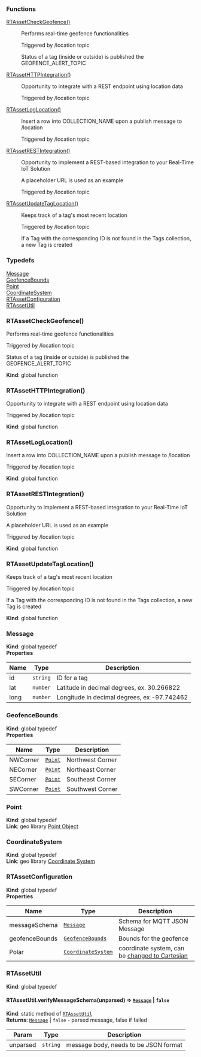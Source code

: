 ### Functions

<dl>
<dt><a href="#RTAssetCheckGeofence">RTAssetCheckGeofence()</a></dt>
<dd><p>Performs real-time geofence functionalities</p>
<p>Triggered by /location topic</p>
<p>Status of a tag (inside or outside) is published the GEOFENCE_ALERT_TOPIC</p>
</dd>
<dt><a href="#RTAssetHTTPIntegration">RTAssetHTTPIntegration()</a></dt>
<dd><p>Opportunity to integrate with a REST endpoint using location data</p>
<p>Triggered by /location topic</p>
</dd>
<dt><a href="#RTAssetLogLocation">RTAssetLogLocation()</a></dt>
<dd><p>Insert a row into COLLECTION_NAME upon a publish message to /location</p>
<p>Triggered by /location topic</p>
</dd>
<dt><a href="#RTAssetRESTIntegration">RTAssetRESTIntegration()</a></dt>
<dd><p>Opportunity to implement a REST-based integration to your Real-Time IoT Solution</p>
<p>A placeholder URL is used as an example</p>
<p>Triggered by /location topic</p>
</dd>
<dt><a href="#RTAssetUpdateTagLocation">RTAssetUpdateTagLocation()</a></dt>
<dd><p>Keeps track of a tag&#39;s most recent location</p>
<p>Triggered by /location topic</p>
<p>If a Tag with the corresponding ID is not found in the Tags collection, a new Tag is created</p>
</dd>
</dl>

### Typedefs

<dl>
<dt><a href="#Message">Message</a></dt>
<dd></dd>
<dt><a href="#GeofenceBounds">GeofenceBounds</a></dt>
<dd></dd>
<dt><a href="#Point">Point</a></dt>
<dd></dd>
<dt><a href="#CoordinateSystem">CoordinateSystem</a></dt>
<dd></dd>
<dt><a href="#RTAssetConfiguration">RTAssetConfiguration</a></dt>
<dd></dd>
<dt><a href="#RTAssetUtil">RTAssetUtil</a></dt>
<dd></dd>
</dl>

<a name="RTAssetCheckGeofence"></a>

### RTAssetCheckGeofence()
Performs real-time geofence functionalities

Triggered by /location topic

Status of a tag (inside or outside) is published the GEOFENCE_ALERT_TOPIC

**Kind**: global function  
<a name="RTAssetHTTPIntegration"></a>

### RTAssetHTTPIntegration()
Opportunity to integrate with a REST endpoint using location data

Triggered by /location topic

**Kind**: global function  
<a name="RTAssetLogLocation"></a>

### RTAssetLogLocation()
Insert a row into COLLECTION_NAME upon a publish message to /location

Triggered by /location topic

**Kind**: global function  
<a name="RTAssetRESTIntegration"></a>

### RTAssetRESTIntegration()
Opportunity to implement a REST-based integration to your Real-Time IoT Solution

A placeholder URL is used as an example

Triggered by /location topic

**Kind**: global function  
<a name="RTAssetUpdateTagLocation"></a>

### RTAssetUpdateTagLocation()
Keeps track of a tag's most recent location

Triggered by /location topic

If a Tag with the corresponding ID is not found in the Tags collection, a new Tag is created

**Kind**: global function  
<a name="Message"></a>

### Message
**Kind**: global typedef  
**Properties**

| Name | Type | Description |
| --- | --- | --- |
| id | <code>string</code> | ID for a tag |
| lat | <code>number</code> | Latitude in decimal degrees, ex. 30.266822 |
| long | <code>number</code> | Longitude in decimal degrees, ex -97.742462 |

<a name="GeofenceBounds"></a>

### GeofenceBounds
**Kind**: global typedef  
**Properties**

| Name | Type | Description |
| --- | --- | --- |
| NWCorner | [<code>Point</code>](#Point) | Northwest Corner |
| NECorner | [<code>Point</code>](#Point) | Northeast Corner |
| SECorner | [<code>Point</code>](#Point) | Southeast Corner |
| SWCorner | [<code>Point</code>](#Point) | Southwest Corner |

<a name="Point"></a>

### Point
**Kind**: global typedef  
**Link**: geo library [Point Object](https://docs.clearblade.com/v/3/4-developer_reference/platformsdk/geo.js/)  
<a name="CoordinateSystem"></a>

### CoordinateSystem
**Kind**: global typedef  
**Link**: geo library [Coordinate System](https://docs.clearblade.com/v/3/4-developer_reference/platformsdk/geo.js/)  
<a name="RTAssetConfiguration"></a>

### RTAssetConfiguration
**Kind**: global typedef  
**Properties**

| Name | Type | Description |
| --- | --- | --- |
| messageSchema | [<code>Message</code>](#Message) | Schema for MQTT JSON Message |
| geofenceBounds | [<code>GeofenceBounds</code>](#GeofenceBounds) | Bounds for the geofence |
| Polar | [<code>CoordinateSystem</code>](#CoordinateSystem) | coordinate system, can be [changed to Cartesian](https://docs.clearblade.com/v/3/4-developer_reference/platformsdk/geo.js/) |

<a name="RTAssetUtil"></a>

### RTAssetUtil
**Kind**: global typedef  
<a name="RTAssetUtil.verifyMessageSchema"></a>

#### RTAssetUtil.verifyMessageSchema(unparsed) ⇒ [<code>Message</code>](#Message) \| <code>false</code>
**Kind**: static method of [<code>RTAssetUtil</code>](#RTAssetUtil)  
**Returns**: [<code>Message</code>](#Message) \| <code>false</code> - parsed message, false if failed  

| Param | Type | Description |
| --- | --- | --- |
| unparsed | <code>string</code> | message body, needs to be JSON format |

